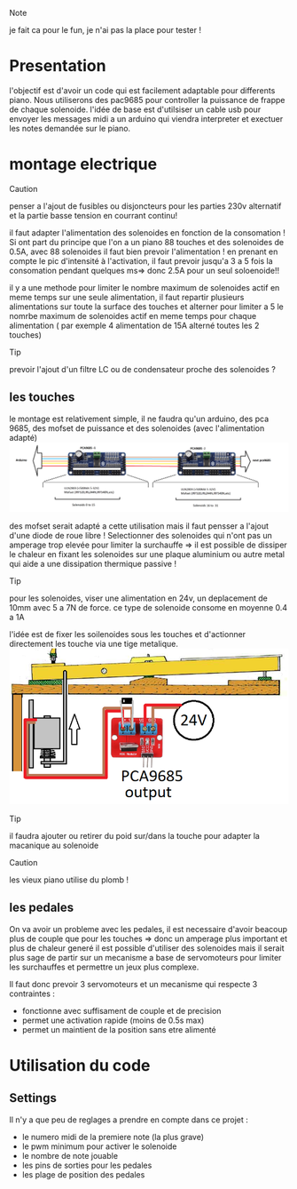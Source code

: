 > [!NOTE]
> je fait ca pour le fun, je n'ai pas la place pour tester !

# Presentation 

l'objectif est d'avoir un code qui est facilement adaptable pour differents piano.
Nous utiliserons des pac9685 pour controller la puissance de frappe de chaque solenoide.
l'idée de base est d'utilsiser un cable usb pour envoyer les messages midi a un arduino qui viendra interpreter et exectuer les notes demandée sur le piano.

# montage electrique

> [!CAUTION]
> penser a l'ajout de fusibles ou disjoncteurs pour les parties 230v alternatif et la partie basse tension en courrant continu!

il faut adapter l'alimentation des solenoides en fonction de la consomation !
Si ont part du principe que l'on a un piano 88 touches et des solenoides de 0.5A, avec 88 solenoides il faut bien prevoir l'alimentation !
en prenant en compte le pic d'intensité à l'activation, il faut prevoir jusqu'a 3 a 5 fois la consomation pendant quelques ms=> donc 2.5A pour un seul soloenoide!!


il y a une methode pour limiter le nombre maximum de solenoides actif en meme temps sur une seule alimentation, il faut repartir plusieurs alimentations sur toute la surface des touches et alterner pour limiter a 5 le nomrbe maximum de solenoides actif en meme temps pour chaque alimentation ( par exemple 4 alimentation de 15A  alterné toutes les 2 touches) 

> [!TIP]
> prevoir l'ajout d'un filtre LC ou de condensateur proche des solenoides ?

## les touches

le montage est relativement simple, il ne faudra qu'un arduino, des pca 9685, des mofset de puissance et des solenoides (avec l'alimentation adapté) 
![Schema electrique](https://raw.githubusercontent.com/glloq/Orchestrion_Piano/main/img/branchement%20pwm.png?raw=true)

des mofset serait adapté a cette utilisation mais il faut pensser a l'ajout d'une diode de roue libre !
Selectionner des solenoides qui n'ont pas un amperage trop elevée pour limiter la surchauffe => il est possible de dissiper le chaleur en fixant les solenoides sur une plaque aluminium ou autre metal qui aide a une dissipation thermique passive !

> [!TIP]
> pour les solenoides, viser une alimentation en 24v, un deplacement de 10mm avec 5 a 7N de force.
> ce type de solenoide consome en moyenne 0.4 a 1A 

l'idée est de fixer les soilenoides sous les touches et d'actionner directement les touche via une tige metalique.
![Schema mecanique](https://raw.githubusercontent.com/glloq/Orchestrion_Piano/main/img/montage.png?raw=true)

> [!TIP]
> il faudra ajouter ou retirer du poid sur/dans la touche pour adapter la macanique au solenoide

> [!CAUTION]
> les vieux piano utilise du plomb !

## les pedales

On va avoir un probleme avec les pedales, il est necessaire d'avoir beacoup plus de couple que pour les touches => donc un amperage plus important et plus de chaleur generé
il est possible d'utiliser des solenoides mais il serait plus sage de partir sur un mecanisme a base de servomoteurs pour limiter les surchauffes et permettre un jeux plus complexe.

Il faut donc prevoir 3 servomoteurs et un mecanisme qui respecte 3 contraintes :
- fonctionne avec suffisament de couple et de precision 
- permet une activation rapide (moins de 0.5s max)
- permet un maintient de la position sans etre alimenté

  
# Utilisation du code

## Settings

Il n'y a que peu de reglages a prendre en compte dans ce projet :
- le numero midi de la premiere note (la plus grave) 
- le pwm minimum pour activer le solenoide
- le nombre de note jouable
- les pins de sorties pour les pedales
- les plage de position des pedales


  
